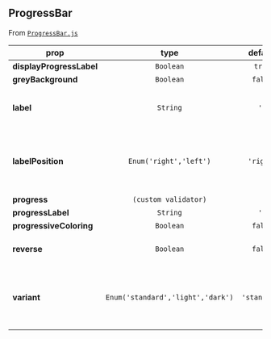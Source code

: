 
## ProgressBar

From [`ProgressBar.js`](ProgressBar.js)



prop | type | default | required | description
---- | :----: | :-------: | :--------: | -----------
**displayProgressLabel** | `Boolean` | `true` | :x: | 
**greyBackground** | `Boolean` | `false` | :x: | 
**label** | `String` | `''` | :x: | Label/title of the progress bar
**labelPosition** | `Enum('right','left')` | `'right'` | :x: | Position of the label/title of the progress bar
**progress** | `(custom validator)` |  | :x: | 
**progressLabel** | `String` | `''` | :x: | 
**progressiveColoring** | `Boolean` | `false` | :x: | 
**reverse** | `Boolean` | `false` | :x: | Progress bar from left to right
**variant** | `Enum('standard','light','dark')` | `'standard'` | :x: | Coloring variants of the progress bar and it's labels



